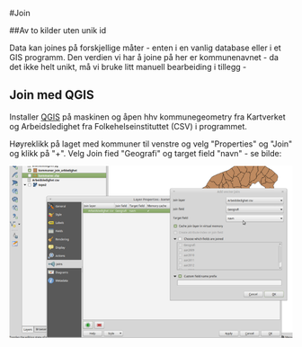 #Join

##Av to kilder uten unik id

Data kan joines på forskjellige måter - enten i en vanlig database eller i et GIS programm. Den verdien vi har å joine på her er kommunenavnet - da det ikke helt unikt, må vi bruke litt manuell bearbeiding i tillegg -

## Join med QGIS
Installer [QGIS](http://qgis.com/) på maskinen og åpen hhv kommunegeometry fra Kartverket og Arbeidsledighet fra Folkehelseinstituttet (CSV) i programmet.

Høyreklikk på laget med kommuner til venstre og velg "Properties" og "Join" og klikk på "+". Velg Join fied "Geografi" og target field "navn" - se bilde:

![join](img/data08.png)


